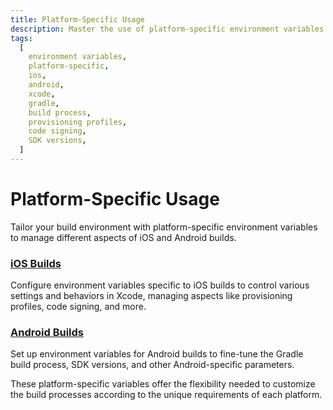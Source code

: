 ```yaml
---
title: Platform-Specific Usage
description: Master the use of platform-specific environment variables to customize your build environment. Manage iOS and Android builds, code signing, and provisioning profiles effectively.
tags:
  [
    environment variables,
    platform-specific,
    ios,
    android,
    xcode,
    gradle,
    build process,
    provisioning profiles,
    code signing,
    SDK versions,
  ]
---
```


# Platform-Specific Usage

Tailor your build environment with platform-specific environment variables to manage different aspects of iOS and Android builds.

### [iOS Builds](environment-variables/platform-specific-usage/using-environment-variables-in-ios-projects)

Configure environment variables specific to iOS builds to control various settings and behaviors in Xcode, managing aspects like provisioning profiles, code signing, and more.

### [Android Builds](environment-variables/platform-specific-usage/using-environment-variables-in-android-projects)

Set up environment variables for Android builds to fine-tune the Gradle build process, SDK versions, and other Android-specific parameters.

These platform-specific variables offer the flexibility needed to customize the build processes according to the unique requirements of each platform.
